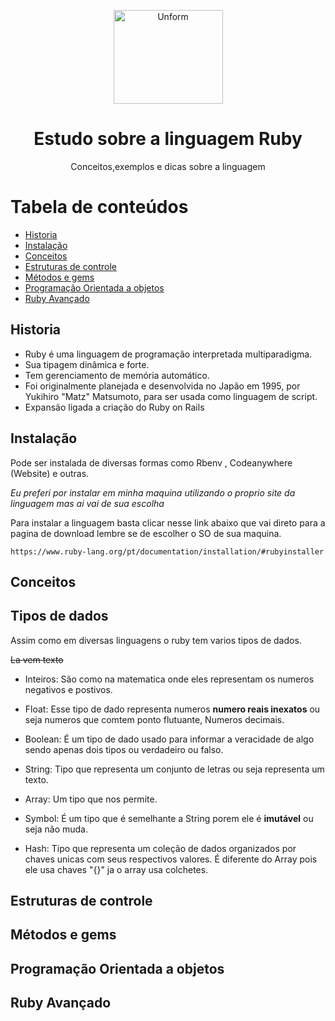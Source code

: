 <p align="center">
  <a href="https://unform.dev">
    <img src="img/Logo.png" height="150" width="175" alt="Unform" />
  </a>
</p>
<h1 align="center">Estudo sobre a linguagem Ruby</h1> 

<p align="center">Conceitos,exemplos e dicas sobre a linguagem</p>

Tabela de conteúdos
=================
<!--ts-->
   * [Historia](#Historia)
   * [Instalação](#Instalação)
   * [Conceitos](#Conceitos)
   * [Estruturas de controle](#Estruturas-de-controle)
   * [Métodos e gems ](#Métodos-e-gems )
   * [Programação Orientada a objetos](#Programação-Orientada-a-objetos)
   * [Ruby Avançado](#Ruby-Avançado)
<!--te-->

## Historia

+ Ruby é uma linguagem de programação interpretada multiparadigma.
+ Sua tipagem dinâmica e forte.
+ Tem gerenciamento de memória automático. 
+ Foi originalmente planejada e desenvolvida no Japão em 1995, por Yukihiro "Matz" Matsumoto, para ser usada como linguagem de script.
+ Expansão ligada a criação do Ruby on Rails

## Instalação

Pode ser instalada de diversas formas como Rbenv , Codeanywhere (Website) e outras.

<i>Eu preferi por instalar em minha maquina utilizando o proprio site da linguagem mas ai vai de sua escolha</i>

Para instalar a linguagem basta clicar nesse link abaixo que vai direto para a pagina de download lembre se de escolher o SO de sua maquina.

    https://www.ruby-lang.org/pt/documentation/installation/#rubyinstaller

## Conceitos

## Tipos de dados

Assim como em diversas linguagens o ruby tem varios tipos de dados.

<s>La vem texto</s>

+ Inteiros: São como na matematica onde eles representam os numeros negativos e postivos.

+ Float: Esse tipo de dado representa numeros <strong>numero reais inexatos</strong> ou seja numeros que comtem ponto flutuante, Numeros decimais.

+ Boolean: É um tipo de dado usado para informar a veracidade de algo sendo apenas dois tipos ou verdadeiro ou falso.

+ String: Tipo que representa um conjunto de letras ou seja representa um texto.

+ Array: Um tipo que nos permite.

+ Symbol: É um tipo que é semelhante a String porem ele é <strong>imutável</strong> ou seja não muda.

+ Hash: Tipo que representa um coleção de dados organizados por chaves unicas com seus respectivos valores.
  É diferente do Array pois ele usa chaves "{}" ja o array usa colchetes.

## Estruturas de controle

## Métodos e gems 

## Programação Orientada a objetos

## Ruby Avançado